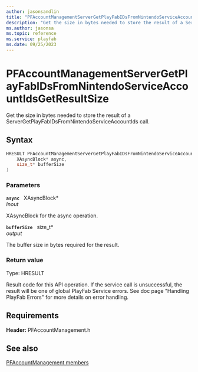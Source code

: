 ```yaml
---
author: jasonsandlin
title: "PFAccountManagementServerGetPlayFabIDsFromNintendoServiceAccountIdsGetResultSize"
description: "Get the size in bytes needed to store the result of a ServerGetPlayFabIDsFromNintendoServiceAccountIds call."
ms.author: jasonsa
ms.topic: reference
ms.service: playfab
ms.date: 09/25/2023
---
```


# PFAccountManagementServerGetPlayFabIDsFromNintendoServiceAccountIdsGetResultSize  

Get the size in bytes needed to store the result of a ServerGetPlayFabIDsFromNintendoServiceAccountIds call.  

## Syntax  
  
```cpp
HRESULT PFAccountManagementServerGetPlayFabIDsFromNintendoServiceAccountIdsGetResultSize(  
    XAsyncBlock* async,  
    size_t* bufferSize  
)  
```  
  
### Parameters  
  
**`async`** &nbsp; XAsyncBlock*  
*_Inout_*  
  
XAsyncBlock for the async operation.  
  
**`bufferSize`** &nbsp; size_t*  
*output*  
  
The buffer size in bytes required for the result.  
  
  
### Return value
Type: HRESULT
  
Result code for this API operation. If the service call is unsuccessful, the result will be one of global PlayFab Service errors. See doc page "Handling PlayFab Errors" for more details on error handling.
  
  
## Requirements  
  
**Header:** PFAccountManagement.h
  
## See also  
[PFAccountManagement members](../pfaccountmanagement_members.md)  

  
  
